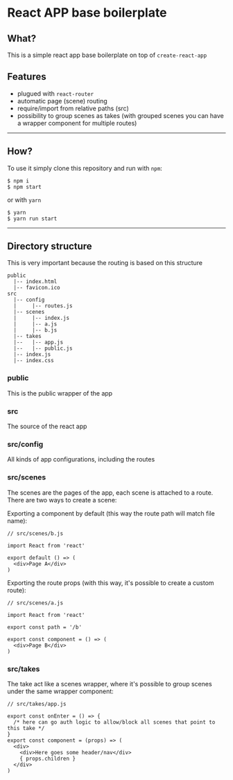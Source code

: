 # React APP base boilerplate

## What?

This is a simple react app base boilerplate on top of `create-react-app`

## Features

- plugued with `react-router`
- automatic page (scene) routing
- require/import from relative paths (src)
- possibility to group scenes as takes (with grouped scenes you can have a wrapper component for multiple routes)

---

## How?

To use it simply clone this repository and run with `npm`:
```
$ npm i
$ npm start
```
or with `yarn`
```
$ yarn
$ yarn run start
```

---

## Directory structure

This is very important because the routing is based on this structure

```
public
  |-- index.html
  |-- favicon.ico
src
  |-- config
  |     |-- routes.js
  |-- scenes
  |     |-- index.js
  |     |-- a.js
  |     |-- b.js
  |-- takes
  |--   |-- app.js
  |--   |-- public.js
  |-- index.js
  |-- index.css
```

### public

This is the public wrapper of the app

### src

The source of the react app

### src/config

All kinds of app configurations, including the routes

### src/scenes

The scenes are the pages of the app, each scene is attached to a route. There are two ways to create a scene:

Exporting a component by default (this way the route path will match file name):
```
// src/scenes/b.js

import React from 'react'

export default () => (
  <div>Page A</div>
)
```

Exporting the route props (with this way, it's possible to create a custom route):
```
// src/scenes/a.js

import React from 'react'

export const path = '/b'

export const component = () => (
  <div>Page B</div>
)
```

### src/takes

The take act like a scenes wrapper, where it's possible to group scenes under the same wrapper component:

```
// src/takes/app.js

export const onEnter = () => {
  /* here can go auth logic to allow/block all scenes that point to this take */
}
export const component = (props) => (
  <div>
    <div>Here goes some header/nav</div>
    { props.children }
  </div>
)
```
